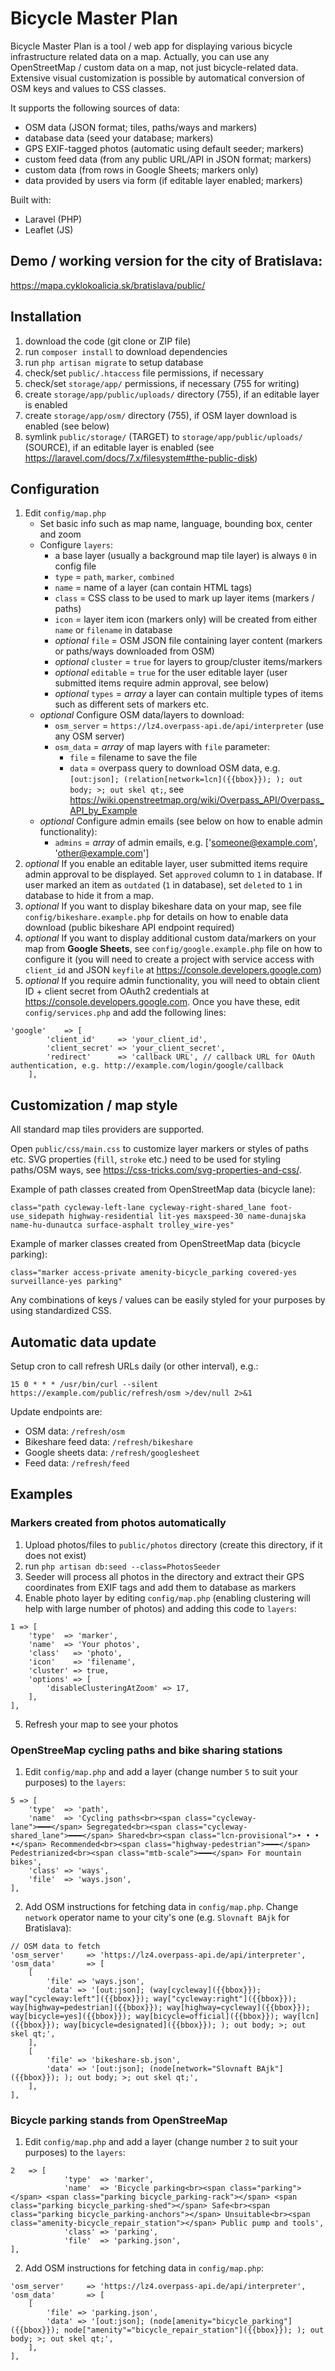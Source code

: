 # Bicycle Master Plan
Bicycle Master Plan is a tool / web app for displaying various bicycle infrastructure related data on a map. Actually, you can use any OpenStreetMap / custom data on a map, not just bicycle-related data. Extensive visual customization is possible by automatical conversion of OSM keys and values to CSS classes.

It supports the following sources of data:
- OSM data (JSON format; tiles, paths/ways and markers)
- database data (seed your database; markers)
- GPS EXIF-tagged photos (automatic using default seeder; markers)
- custom feed data (from any public URL/API in JSON format; markers)
- custom data (from rows in Google Sheets; markers only)
- data provided by users via form (if editable layer enabled; markers)

Built with:
- Laravel (PHP)
- Leaflet (JS)

## Demo / working version for the city of Bratislava:
https://mapa.cyklokoalicia.sk/bratislava/public/

## Installation
1. download the code (git clone or ZIP file)
2. run `composer install` to download dependencies
3. run `php artisan migrate` to setup database
4. check/set `public/.htaccess` file permissions, if necessary
5. check/set `storage/app/` permissions, if necessary (755 for writing)
6. create `storage/app/public/uploads/` directory (755), if an editable layer is enabled
7. create `storage/app/osm/` directory (755), if OSM layer download is enabled (see below)
8. symlink `public/storage/` (TARGET) to `storage/app/public/uploads/` (SOURCE), if an editable layer is enabled (see https://laravel.com/docs/7.x/filesystem#the-public-disk)

## Configuration
1. Edit `config/map.php`
    - Set basic info such as map name, language, bounding box, center and zoom
    - Configure `layers`:
        - a base layer (usually a background map tile layer) is always `0` in config file
        - `type` = `path`, `marker`, `combined`
        - `name` = name of a layer (can contain HTML tags)
        - `class` = CSS class to be used to mark up layer items (markers / paths)
        - `icon` = layer item icon (markers only) will be created from either `name` or `filename` in database
        - *optional* `file` = OSM JSON file containing layer content (markers or paths/ways downloaded from OSM)
        - *optional* `cluster` = `true` for layers to group/cluster items/markers
        - *optional* `editable` = `true` for the user editable layer (user submitted items require admin approval, see below)
        - *optional* `types` = *array* a layer can contain multiple types of items such as different sets of markers etc.
    - *optional* Configure OSM data/layers to download:
        - `osm_server` = `https://lz4.overpass-api.de/api/interpreter` (use any OSM server)
        - `osm_data` = *array* of map layers with `file` parameter:
            - `file` = filename to save the file
            - `data` = overpass query to download OSM data, e.g. `[out:json]; (relation[network=lcn]({{bbox}}); ); out body; >; out skel qt;`, see https://wiki.openstreetmap.org/wiki/Overpass_API/Overpass_API_by_Example
    - *optional* Configure admin emails (see below on how to enable admin functionality):
        - `admins` = *array* of admin emails, e.g. ['someone@example.com', 'other@example.com']
2. *optional* If you enable an editable layer, user submitted items require admin approval to be displayed. Set `approved` column to `1` in database. If user marked an item as `outdated` (`1` in database), set `deleted` to `1` in database to hide it from a map.
3. *optional* If you want to display bikeshare data on your map, see file `config/bikeshare.example.php` for details on how to enable data download (public bikeshare API endpoint required)
4. *optional* If you want to display additional custom data/markers on your map from **Google Sheets**, see `config/google.example.php` file on how to configure it (you will need to create a project with service access with `client_id` and JSON `keyfile` at https://console.developers.google.com)
5. *optional* If you require admin functionality, you will need to obtain client ID + client secret from OAuth2 credentials at https://console.developers.google.com. Once you have these, edit `config/services.php` and add the following lines:
```
'google'    => [
        'client_id'     => 'your_client_id',
        'client_secret' => 'your_client_secret',
        'redirect'      => 'callback URL', // callback URL for OAuth authentication, e.g. http://example.com/login/google/callback
    ],
```

## Customization / map style
All standard map tiles providers are supported.

Open `public/css/main.css` to customize layer markers or styles of paths etc. SVG properties (`fill`, `stroke` etc.) need to be used for styling paths/OSM ways, see https://css-tricks.com/svg-properties-and-css/.

Example of path classes created from OpenStreetMap data (bicycle lane):
```
class="path cycleway-left-lane cycleway-right-shared_lane foot-use_sidepath highway-residential lit-yes maxspeed-30 name-dunajska name-hu-dunautca surface-asphalt trolley_wire-yes"
```

Example of marker classes created from OpenStreetMap data (bicycle parking):
```
class="marker access-private amenity-bicycle_parking covered-yes surveillance-yes parking"
```

Any combinations of keys / values can be easily styled for your purposes by using standardized CSS.

## Automatic data update
Setup cron to call refresh URLs daily (or other interval), e.g.:
```
15 0 * * * /usr/bin/curl --silent https://example.com/public/refresh/osm >/dev/null 2>&1
```
Update endpoints are:
- OSM data: `/refresh/osm`
- Bikeshare feed data: `/refresh/bikeshare`
- Google sheets data: `/refresh/googlesheet`
- Feed data: `/refresh/feed`

## Examples

### Markers created from photos automatically
1. Upload photos/files to `public/photos` directory (create this directory, if it does not exist)
2. run `php artisan db:seed --class=PhotosSeeder`
3. Seeder will process all photos in the directory and extract their GPS coordinates from EXIF tags and add them to database as markers
4. Enable photo layer by editing `config/map.php` (enabling clustering will help with large number of photos) and adding this code to `layers`:
```
1 => [
    'type'  => 'marker',
    'name'  => 'Your photos',
    'class'   => 'photo',
    'icon'    => 'filename',
    'cluster' => true,
    'options' => [
        'disableClusteringAtZoom' => 17,
    ],
],
```
5. Refresh your map to see your photos

### OpenStreeMap cycling paths and bike sharing stations
1. Edit `config/map.php` and add a layer (change number `5` to suit your purposes) to the `layers`:
```
5 => [
    'type'  => 'path',
    'name'  => 'Cycling paths<br><span class="cycleway-lane">━━━</span> Segregated<br><span class="cycleway-shared_lane">━━━</span> Shared<br><span class="lcn-provisional">• • • •</span> Recommended<br><span class="highway-pedestrian">━━━</span> Pedestrianized<br><span class="mtb-scale">━━━</span> For mountain bikes',
    'class' => 'ways',
    'file'  => 'ways.json',
],
```
2. Add OSM instructions for fetching data in `config/map.php`. Change `network` operator name to your city's one (e.g. `Slovnaft BAjk` for Bratislava):
```
// OSM data to fetch
'osm_server'     => 'https://lz4.overpass-api.de/api/interpreter',
'osm_data'       => [
    [
        'file' => 'ways.json',
        'data' => '[out:json]; (way[cycleway]({{bbox}}); way["cycleway:left"]({{bbox}}); way["cycleway:right"]({{bbox}}); way[highway=pedestrian]({{bbox}}); way[highway=cycleway]({{bbox}}); way[bicycle=yes]({{bbox}}); way[bicycle=official]({{bbox}}); way[lcn]({{bbox}}); way[bicycle=designated]({{bbox}}); ); out body; >; out skel qt;',
    ],
    [
        'file' => 'bikeshare-sb.json',
        'data' => '[out:json]; (node[network="Slovnaft BAjk"]({{bbox}}); ); out body; >; out skel qt;',
    ],
],
```

### Bicycle parking stands from OpenStreeMap
1. Edit `config/map.php` and add a layer (change number `2` to suit your purposes) to the `layers`:
```
2   => [
            'type'  => 'marker',
            'name'  => 'Bicycle parking<br><span class="parking"></span> <span class="parking bicycle_parking-rack"></span> <span class="parking bicycle_parking-shed"></span> Safe<br><span class="parking bicycle_parking-anchors"></span> Unsuitable<br><span class="amenity-bicycle_repair_station"></span> Public pump and tools',
            'class' => 'parking',
            'file'  => 'parking.json',
],
```
2. Add OSM instructions for fetching data in `config/map.php`:
```
'osm_server'     => 'https://lz4.overpass-api.de/api/interpreter',
'osm_data'       => [
    [
        'file' => 'parking.json',
        'data' => '[out:json]; (node[amenity="bicycle_parking"]({{bbox}}); node["amenity"="bicycle_repair_station"]({{bbox}}); ); out body; >; out skel qt;',
    ],
],
```
